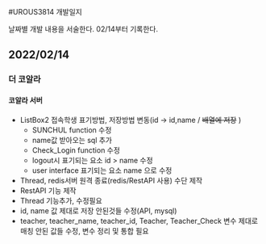 #UROUS3814 개발일지

날짜별 개발 내용을 서술한다.
02/14부터 기록한다.

## 2022/02/14

### 더 코알라

#### 코알라 서버

* ListBox2 접속학생 표기방법, 저장방법 변동(id -> id,name / ~~배열에 저장~~ )
  * SUNCHUL function 수정
   * name값 받아오는 sql 추가
  * Check_Login function 수정
   * logout시 표기되는 요소 id > name 수정
  * user interface 표기되는 요소 name 으로 수정
* Thread, redis서버 원격 종료(redis/RestAPI 사용) 수단 제작
 * RestAPI 기능 제작
 * Thread 기능추가, 수정필요
* id, name 값 제대로 저장 안된것들 수정(API, mysql)
 * teacher, teacher_name, teacher_id, Teacher, Teacher_Check 변수 제대로 매칭 안된 값들 수정, 변수 정리 및 통합 필요
